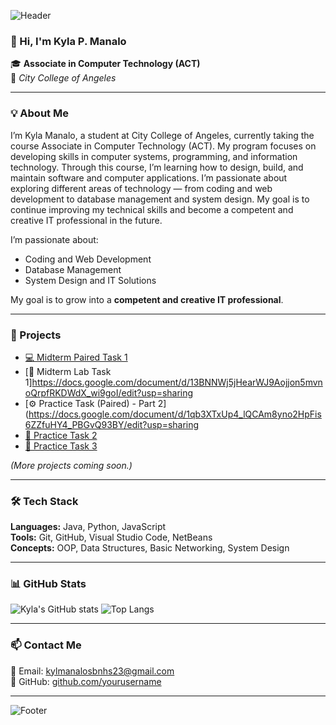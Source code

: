 ![Header](https://capsule-render.vercel.app/api?type=waving&color=0:1e3c72,100:2a5298&height=200&section=header&text=Kyla%20Manalo%20👩‍💻&fontSize=40&fontColor=ffffff)

### 👋 Hi, I'm Kyla P. Manalo  
🎓 **Associate in Computer Technology (ACT)**  
🏫 *City College of Angeles*

---

### 💡 About Me 
I’m Kyla Manalo, a student at City College of Angeles, currently taking the course Associate in Computer Technology (ACT). My program focuses on developing skills in computer systems, programming, and information technology. Through this course, I’m learning how to design, build, and maintain software and computer applications. I’m passionate about exploring different areas of technology — from coding and web development to database management and system design. My goal is to continue improving my technical skills and become a competent and creative IT professional in the future.


I’m passionate about:  
- Coding and Web Development  
- Database Management  
- System Design and IT Solutions  

My goal is to grow into a **competent and creative IT professional**.

---

### 🚀 Projects
- [💻 Midterm Paired Task 1](https://docs.google.com/document/d/1bRfLVkRtA2qwSf6BGOMG4Q4qm5NJ1EdO/edit?usp=drivesdk)
- [🧩 Midterm Lab Task 1]https://docs.google.com/document/d/13BNNWj5jHearWJ9Aojjon5mvnoQrpfRKDWdX_wi9goI/edit?usp=sharing
- [⚙️ Practice Task (Paired) - Part 2](https://docs.google.com/document/d/1qb3XTxUp4_lQCAm8yno2HpFis6ZZfuHY4_PBGvQ93BY/edit?usp=sharing
- [🔸 Practice Task 2](https://docs.google.com/document/d/1q-XG5Y0TQ60uCarmwL9XIjsTUEjEMvL0fIvB55ag6ok/edit?usp=drivesdk)
- [🔹 Practice Task 3](https://docs.google.com/document/d/1gdsLU7C4GwpgimKOJBqb3OBwb3Gm2pPyVwsp-Nuv264/edit?usp=drivesdk)

*(More projects coming soon.)*

---

### 🛠️ Tech Stack
**Languages:** Java, Python, JavaScript  
**Tools:** Git, GitHub, Visual Studio Code, NetBeans  
**Concepts:** OOP, Data Structures, Basic Networking, System Design  

---

### 📊 GitHub Stats
![Kyla's GitHub stats](https://github-readme-stats.vercel.app/api?username=yourusername&show_icons=true&theme=tokyonight)
![Top Langs](https://github-readme-stats.vercel.app/api/top-langs/?username=yourusername&layout=compact&theme=tokyonight)

---

### 📫 Contact Me
📧 Email: kylmanalosbnhs23@gmail.com  
💼 GitHub: [github.com/yourusername](https://github.com/yourusername)

---

![Footer](https://capsule-render.vercel.app/api?type=waving&color=0:2a5298,100:1e3c72&height=120&section=footer)

